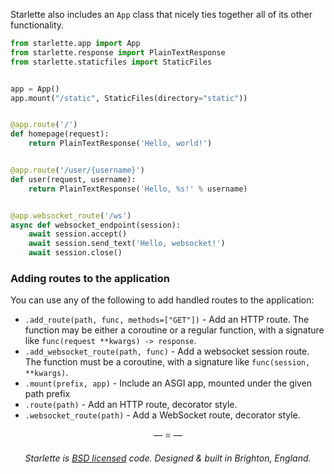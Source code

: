 Starlette also includes an `App` class that nicely ties together all of
its other functionality.

```python
from starlette.app import App
from starlette.response import PlainTextResponse
from starlette.staticfiles import StaticFiles


app = App()
app.mount("/static", StaticFiles(directory="static"))


@app.route('/')
def homepage(request):
    return PlainTextResponse('Hello, world!')


@app.route('/user/{username}')
def user(request, username):
    return PlainTextResponse('Hello, %s!' % username)


@app.websocket_route('/ws')
async def websocket_endpoint(session):
    await session.accept()
    await session.send_text('Hello, websocket!')
    await session.close()
```

### Adding routes to the application

You can use any of the following to add handled routes to the application:

* `.add_route(path, func, methods=["GET"])` - Add an HTTP route. The function may be either a coroutine or a regular function, with a signature like `func(request **kwargs) -> response`.
* `.add_websocket_route(path, func)` - Add a websocket session route. The function must be a coroutine, with a signature like `func(session, **kwargs)`.
* `.mount(prefix, app)` - Include an ASGI app, mounted under the given path prefix
* `.route(path)` - Add an HTTP route, decorator style.
* `.websocket_route(path)` - Add a WebSocket route, decorator style.


<p align="center">&mdash; ⭐️ &mdash;</p>
<p align="center"><i>Starlette is <a href="https://github.com/tomchristie/starlette/blob/master/LICENSE.md">BSD licensed</a> code. Designed & built in Brighton, England.</i></p>
